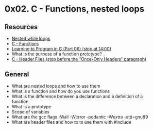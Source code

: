 # 0x02. C - Functions, nested loops

## Resources
 * [Nested while loops](https://www.youtube.com/watch?v=Z3iGeQ1gIss&ab_channel=ZackAnnaTutorials)
 * [C - Functions](https://intranet.alxswe.com/projects/214#quiz-completed)
 * [Learning to Program in C (Part 06) (stop at 14:00)](https://www.youtube.com/watch?v=qMlnFwYdqIw&ab_channel=JonathanEngelsma)
 * [What is the purpose of a function prototype?](https://www.geeksforgeeks.org/what-is-the-purpose-of-a-function-prototype/)
 * [C - Header Files (stop before the “Once-Only Headers” paragraph)](https://www.tutorialspoint.com/cprogramming/c_header_files.htm)

## General
 * What are nested loops and how to use them
 * What is a function and how do you use functions
 * What is the difference between a declaration and a definition of a function
 * What is a prototype
 * Scope of variables
 * What are the gcc flags -Wall -Werror -pedantic -Wextra -std=gnu89
 * What are header files and how to to use them with #include
